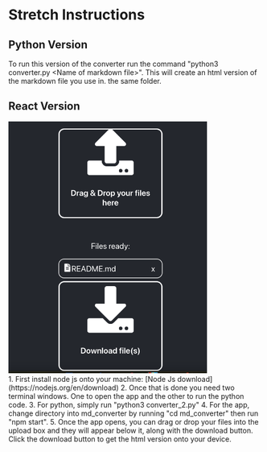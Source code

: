 # Stretch Instructions
## Python Version
To run this version of the converter run the command "python3 converter.py \<Name of markdown file>". This will create an html version of the markdown file you use in. the same folder.
## React Version
<img src = "images/img3.png" height = 500px width = auto/>
<br>
1. First install node js onto your machine: [Node Js download](https://nodejs.org/en/download)
2. Once that is done you need two terminal windows. One to open the app and the other to run the python code.
3. For python, simply run "python3 converter_2.py"
4. For the app, change directory into md_converter by running "cd md_converter" then run "npm start".
5. Once the app opens, you can drag or drop your files into the upload box and they will appear below it, along with the download button. Click the download button to get the html version onto your device.